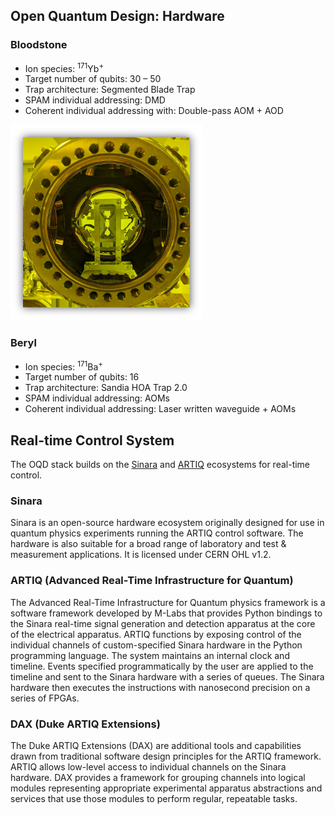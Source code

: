 ## Open Quantum Design: Hardware 

### Bloodstone
* Ion species: <sup>171</sup>Yb<sup>+</sup>
* Target number of qubits: 30 – 50
* Trap architecture: Segmented Blade Trap
* SPAM individual addressing: DMD
* Coherent individual addressing with: Double-pass AOM + AOD

![Bloodstone - Vacuum Chamber & Trap](./img/bloodstone-trap1.png)

### Beryl
* Ion species: <sup>171</sup>Ba<sup>+</sup>
* Target number of qubits: 16
* Trap architecture: Sandia HOA Trap 2.0
* SPAM individual addressing: AOMs
* Coherent individual addressing: Laser written waveguide + AOMs


## Real-time Control System
The OQD stack builds on the [Sinara](https://sinara-hw.github.io/) and [ARTIQ](https://m-labs.hk/artiq/) 
ecosystems for real-time control.

### Sinara
Sinara is an open-source hardware ecosystem originally designed for use in quantum physics experiments running the 
ARTIQ control software. The hardware is also suitable for a broad range of laboratory and test & measurement 
applications. It is licensed under CERN OHL v1.2.


### ARTIQ (Advanced Real-Time Infrastructure for Quantum)
The Advanced Real-Time Infrastructure for Quantum physics framework is a software framework developed by M-Labs that 
provides Python bindings to the Sinara real-time signal generation and detection apparatus at the core of the 
electrical apparatus. ARTIQ functions by exposing control of the individual channels of custom-specified Sinara 
hardware in the Python programming language. The system maintains an internal clock and timeline. Events specified 
programmatically by the user are applied to the timeline and sent to the Sinara hardware with a series of queues. 
The Sinara hardware then executes the instructions with nanosecond precision on a series of FPGAs. 

### DAX (Duke ARTIQ Extensions)
The Duke ARTIQ Extensions (DAX) are additional tools and capabilities drawn from traditional software design principles
for the ARTIQ framework. ARTIQ allows low-level access to individual channels on the Sinara hardware. 
DAX provides a framework for grouping channels into logical modules representing appropriate experimental apparatus 
abstractions and services that use those modules to perform regular, repeatable tasks. 
